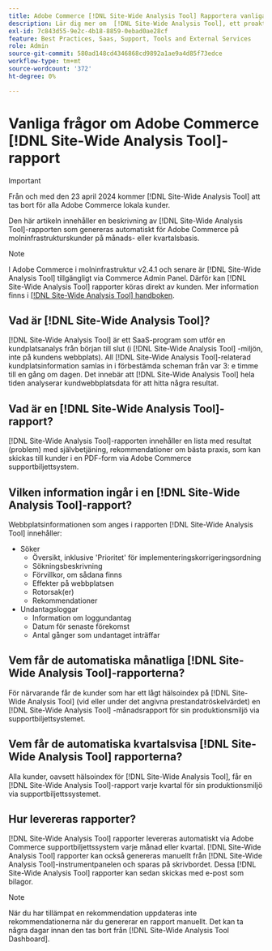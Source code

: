 ```yaml
---
title: Adobe Commerce [!DNL Site-Wide Analysis Tool] Rapportera vanliga frågor
description: Lär dig mer om  [!DNL Site-Wide Analysis Tool], ett proaktivt självbetjäningsverktyg och en central lagringsplats som innehåller detaljerade systeminsikter och rekommendationer för att säkerställa säkerheten och användbarheten för din Adobe Commerce-installation.
exl-id: 7c843d55-9e2c-4b18-8859-0ebad0ae28cf
feature: Best Practices, Saas, Support, Tools and External Services
role: Admin
source-git-commit: 580ad148cd4346868cd9892a1ae9a4d85f73edce
workflow-type: tm+mt
source-wordcount: '372'
ht-degree: 0%

---
```


# Vanliga frågor om Adobe Commerce [!DNL Site-Wide Analysis Tool]-rapport

>[!IMPORTANT]
>
>Från och med den 23 april 2024 kommer [!DNL Site-Wide Analysis Tool] att tas bort för alla Adobe Commerce lokala kunder.

Den här artikeln innehåller en beskrivning av [!DNL Site-Wide Analysis Tool]-rapporten som genereras automatiskt för Adobe Commerce på molninfrastrukturskunder på månads- eller kvartalsbasis.

>[!NOTE]
>
>I Adobe Commerce i molninfrastruktur v2.4.1 och senare är [!DNL Site-Wide Analysis Tool] tillgängligt via Commerce Admin Panel. Därför kan [!DNL Site-Wide Analysis Tool] rapporter köras direkt av kunden. Mer information finns i [[!DNL Site-Wide Analysis Tool] handboken](https://experienceleague.adobe.com/docs/commerce-operations/tools/site-wide-analysis-tool/access.html?lang=sv-SE).

## Vad är [!DNL Site-Wide Analysis Tool]?

[!DNL Site-Wide Analysis Tool] är ett SaaS-program som utför en kundplatsanalys från början till slut (i [!DNL Site-Wide Analysis Tool] -miljön, inte på kundens webbplats). All [!DNL Site-Wide Analysis Tool]-relaterad kundplatsinformation samlas in i förbestämda scheman från var 3: e timme till en gång om dagen. Det innebär att [!DNL Site-Wide Analysis Tool] hela tiden analyserar kundwebbplatsdata för att hitta några resultat.

## Vad är en [!DNL Site-Wide Analysis Tool]-rapport?

[!DNL Site-Wide Analysis Tool]-rapporten innehåller en lista med resultat (problem) med självbetjäning, rekommendationer om bästa praxis, som kan skickas till kunder i en PDF-form via Adobe Commerce supportbiljettsystem.

## Vilken information ingår i en [!DNL Site-Wide Analysis Tool]-rapport?

Webbplatsinformationen som anges i rapporten [!DNL Site-Wide Analysis Tool] innehåller:

* Söker
   * Översikt, inklusive &#39;Prioritet&#39; för implementeringskorrigeringsordning
   * Sökningsbeskrivning
   * Förvillkor, om sådana finns
   * Effekter på webbplatsen
   * Rotorsak(er)
   * Rekommendationer
* Undantagsloggar
   * Information om loggundantag
   * Datum för senaste förekomst
   * Antal gånger som undantaget inträffar

## Vem får de automatiska månatliga [!DNL Site-Wide Analysis Tool]-rapporterna?

För närvarande får de kunder som har ett lågt hälsoindex på [!DNL Site-Wide Analysis Tool] (vid eller under det angivna prestandatröskelvärdet) en [!DNL Site-Wide Analysis Tool] -månadsrapport för sin produktionsmiljö via supportbiljettsystemet.

## Vem får de automatiska kvartalsvisa [!DNL Site-Wide Analysis Tool] rapporterna?

Alla kunder, oavsett hälsoindex för [!DNL Site-Wide Analysis Tool], får en [!DNL Site-Wide Analysis Tool]-rapport varje kvartal för sin produktionsmiljö via supportbiljettssystemet.

## Hur levereras rapporter?

[!DNL Site-Wide Analysis Tool] rapporter levereras automatiskt via Adobe Commerce supportbiljettssystem varje månad eller kvartal. [!DNL Site-Wide Analysis Tool] rapporter kan också genereras manuellt från [!DNL Site-Wide Analysis Tool]-instrumentpanelen och sparas på skrivbordet. Dessa [!DNL Site-Wide Analysis Tool] rapporter kan sedan skickas med e-post som bilagor.

>[!NOTE]
>
>När du har tillämpat en rekommendation uppdateras inte rekommendationerna när du genererar en rapport manuellt. Det kan ta några dagar innan den tas bort från [!DNL Site-Wide Analysis Tool Dashboard].
